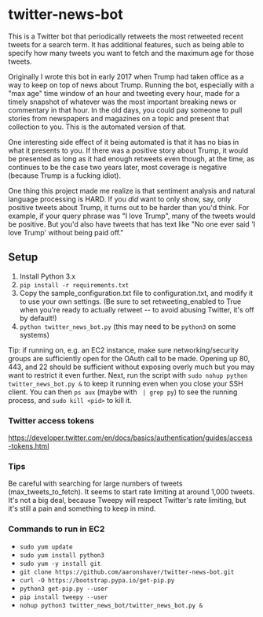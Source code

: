 # twitter-news-bot

This is a Twitter bot that periodically retweets the most retweeted recent tweets for a search term. It has additional
features, such as being able to specify how many tweets you want to fetch and the maximum age for those tweets.

Originally I wrote this bot in early 2017 when Trump had taken office as a way to keep on top of news about Trump. Running the bot, especially with a "max age" time window of an hour and tweeting every hour, made for a timely snapshot of whatever was the most important breaking news or commentary in that hour. In the old days, you could pay someone to pull stories from newspapers and magazines on a topic and present that collection to you. This is the automated version of that.

One interesting side effect of it being automated is that it has no bias in what it presents to you. If there was a positive story about Trump, it would be presented as long as it had enough retweets even though, at the time, as continues to be the case two years later, most coverage is negative (because Trump is a fucking idiot).

One thing this project made me realize is that sentiment analysis and natural language processing is HARD. If you _did_ want to only show, say, only positive tweets about Trump, it turns out to be harder than you'd think. For example, if your query phrase was "I love Trump", many of the tweets would be positive. But you'd also have tweets that has text like "No one ever said 'I love Trump' without being paid off."

## Setup

1. Install Python 3.x
2. `pip install -r requirements.txt`
3. Copy the sample_configuration.txt file to configuration.txt, and modify it to use your own settings. (Be sure to set retweeting_enabled to True when you're ready to actually retweet -- to avoid abusing Twitter, it's off by default!)
4. `python twitter_news_bot.py` (this may need to be `python3` on some systems)

Tip: if running on, e.g. an EC2 instance, make sure networking/security groups are sufficiently open for the OAuth
call to be made. Opening up 80, 443, and 22 should be sufficient without exposing overly much but you may want to restrict it even further. Next, run the script with `sudo nohup python twitter_news_bot.py &` to keep it running even when you close
your SSH client. You can then `ps aux` (maybe with ` | grep py`) to see the running process, and `sudo kill <pid>` to kill it.

### Twitter access tokens

https://developer.twitter.com/en/docs/basics/authentication/guides/access-tokens.html

### Tips

Be careful with searching for large numbers of tweets (max_tweets_to_fetch). It seems to start rate limiting at around 1,000 tweets. It's not a big deal, because Tweepy will respect Twitter's rate limiting, but it's still a pain and something to keep in mind.

### Commands to run in EC2

* `sudo yum update`
* `sudo yum install python3`
* `sudo yum -y install git`
* `git clone https://github.com/aaronshaver/twitter-news-bot.git`
* `curl -O https://bootstrap.pypa.io/get-pip.py`
* `python3 get-pip.py --user`
* `pip install tweepy --user`
* `nohup python3 twitter_news_bot/twitter_news_bot.py &`
